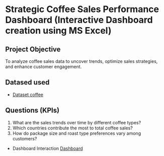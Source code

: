 # Strategic Coffee Sales Performance Dashboard (Interactive Dashboard creation using MS Excel)
## Project Objective
To analyze coffee sales data to uncover trends, optimize sales strategies, and enhance customer engagement.

## Datased used
-	<a href="https://github.com/Ericajmj/Sales-Performance-Dashboard/blob/c7f5906ca44963fabcb17c0b778912451c236df6/Coffee%20order%20data%20.xlsx">Dataset coffee</a>

## Questions (KPIs)
1.	What are the sales trends over time by different coffee types?
2.	Which countries contribute the most to total coffee sales?
3.	How do package size and roast type preferences vary among customers?

-	Dashboard Interaction <a href=" https://github.com/Ericajmj/Sales-Performance-Dashboard/blob/main/Coffe%20sales%20dashboard.png">Dashboard</a>




